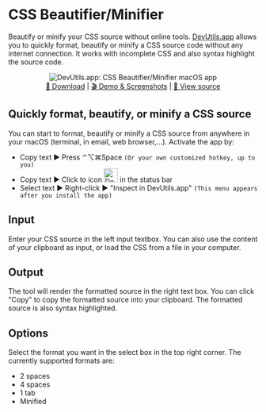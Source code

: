 CSS Beautifier/Minifier
=======================

Beautify or minify your CSS source without online tools. [DevUtils.app](https://devutils.app) allows you to quickly format, beautify or minify a CSS source code without any internet connection. It works with incomplete CSS and also syntax highlight the source code.

<p align="center">
  <img src="https://devutils.app/assets/css-beautifier-dark.png" alt="DevUtils.app: CSS Beautifier/Minifier macOS app"/>
  <br/>
  <a href="https://devutils.app/">🚀  Download</a> | <a href="https://devutils.app/demo">🎬  Demo & Screenshots</a> | <a href="https://github.com/DevUtilsApp/DevUtils-app">📝  View source</a>
</p>

Quickly format, beautify, or minify a CSS source
------------------------------------------------

You can start to format, beautify or minify a CSS source from anywhere in your macOS (terminal, in email, web browser,...). Activate the app by:

* Copy text ► Press ⌃⌥⌘Space `(Or your own customized hotkey, up to you)`
* Copy text ► Click to icon <img src="https://devutils.app/menu-icon-dark.png" alt="DevUtils.app status bar icon" width="28px" /> in the status bar
* Select text ► Right-click ► "Inspect in DevUtils.app" `(This menu appears after you install the app)`


Input
-----

Enter your CSS source in the left input textbox. You can also use the content of your clipboard as input, or load the CSS from a file in your computer.

Output
------

The tool will render the formatted source in the right text box. You can click "Copy" to copy the formatted source into your clipboard. The formatted source is also syntax highlighted.

Options
-------

Select the format you want in the select box in the top right corner. The currently supported formats are:

*   2 spaces
*   4 spaces
*   1 tab
*   Minified

